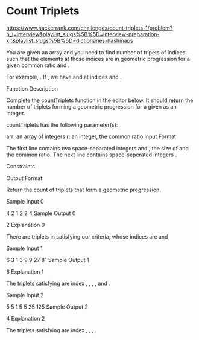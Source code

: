 # Count Triplets

https://www.hackerrank.com/challenges/count-triplets-1/problem?h_l=interview&playlist_slugs%5B%5D=interview-preparation-kit&playlist_slugs%5B%5D=dictionaries-hashmaps

You are given an array and you need to find number of tripets of indices  such that the elements at those indices are in geometric progression for a given common ratio  and .

For example, . If , we have  and  at indices  and .

Function Description

Complete the countTriplets function in the editor below. It should return the number of triplets forming a geometric progression for a given  as an integer.

countTriplets has the following parameter(s):

arr: an array of integers
r: an integer, the common ratio
Input Format

The first line contains two space-separated integers  and , the size of  and the common ratio.
The next line contains  space-seperated integers .

Constraints

Output Format

Return the count of triplets that form a geometric progression.

Sample Input 0

4 2
1 2 2 4
Sample Output 0

2
Explanation 0

There are  triplets in satisfying our criteria, whose indices are  and

Sample Input 1

6 3
1 3 9 9 27 81
Sample Output 1

6
Explanation 1

The triplets satisfying are index , , , ,  and .

Sample Input 2

5 5
1 5 5 25 125
Sample Output 2

4
Explanation 2

The triplets satisfying are index , , , .